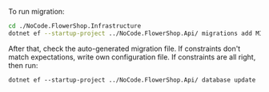 To run migration:

```bash
cd ./NoCode.FlowerShop.Infrastructure
dotnet ef --startup-project ../NoCode.FlowerShop.Api/ migrations add MIGRATIONAME -o ./Persistence/Migrations
```

After that, check the auto-generated migration file. 
If constraints don't match expectations, write own configuration file.
If constraints are all right, then run:

```
dotnet ef --startup-project ../NoCode.FlowerShop.Api/ database update
```